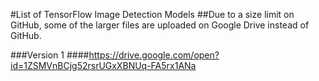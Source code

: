 #List of TensorFlow Image Detection Models
##Due to a size limit on GitHub, some of the larger files are uploaded on Google Drive instead of GitHub.

###Version 1
####https://drive.google.com/open?id=1ZSMVnBCjg52rsrUGxXBNUq-FA5rx1ANa
